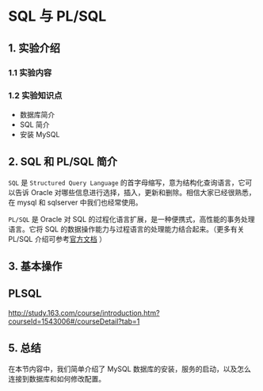 # SQL 与 PL/SQL

## 1. 实验介绍

### 1.1 实验内容



### 1.2 实验知识点

+ 数据库简介
+ SQL 简介
+ 安装 MySQL

## 2. SQL 和 PL/SQL 简介

`SQL` 是 `Structured Query Language` 的首字母缩写，意为结构化查询语言，它可以告诉 Oracle 对哪些信息进行选择，插入，更新和删除。相信大家已经很熟悉，在 mysql 和 sqlserver 中我们也经常使用。

`PL/SQL` 是 Oracle 对 SQL 的过程化语言扩展，是一种便携式，高性能的事务处理语言。它将 SQL 的数据操作能力与过程语言的处理能力结合起来。（更多有关 PL/SQL 介绍可参考[官方文档](https://docs.oracle.com/en/database/oracle/oracle-database/12.2/lnpls/overview.html#GUID-17166AA4-14DC-48A6-BE92-3FC758DAA940) ）

## 3. 基本操作





## PLSQL 

http://study.163.com/course/introduction.htm?courseId=1543006#/courseDetail?tab=1



## 5. 总结

在本节内容中，我们简单介绍了 MySQL 数据库的安装，服务的启动，以及怎么连接到数据库和如何修改配置。